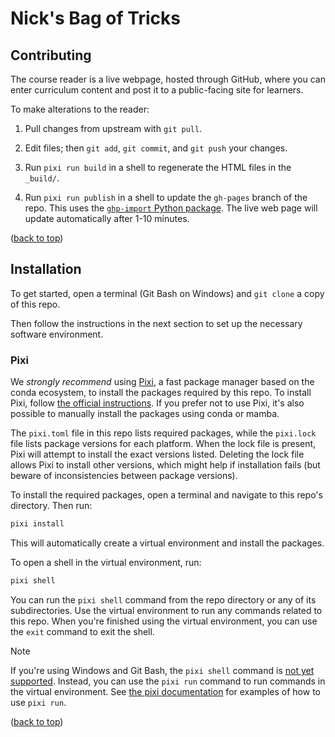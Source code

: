 # Nick's Bag of Tricks

[top]: #nicks-bag-of-tricks


## Contributing

The course reader is a live webpage, hosted through GitHub, where you can enter
curriculum content and post it to a public-facing site for learners.

To make alterations to the reader:

1.  Pull changes from upstream with `git pull`.

2.  Edit files; then `git add`, `git commit`, and `git push` your changes.

4.  Run `pixi run build` in a shell to regenerate the HTML files in the
    `_build/`.

5.  Run `pixi run publish` in a shell to update the `gh-pages` branch of the
    repo. This uses the [`ghp-import` Python package][ghp-import]. The live web
    page will update automatically after 1-10 minutes.

[ghp-import]: https://github.com/c-w/ghp-import

([back to top][top])


## Installation

To get started, open a terminal (Git Bash on Windows) and `git clone` a copy of
this repo.

Then follow the instructions in the next section to set up the necessary
software environment.


### Pixi

We *strongly recommend* using [Pixi][], a fast package manager based on the
conda ecosystem, to install the packages required by this repo. To install
Pixi, follow [the official instructions][pixi]. If you prefer not to use Pixi,
it's also possible to manually install the packages using conda or mamba.

[pixi]: https://pixi.sh/

The `pixi.toml` file in this repo lists required packages, while the
`pixi.lock` file lists package versions for each platform. When the lock file
is present, Pixi will attempt to install the exact versions listed. Deleting
the lock file allows Pixi to install other versions, which might help if
installation fails (but beware of inconsistencies between package versions).

To install the required packages, open a terminal and navigate to this repo's
directory. Then run:

```sh
pixi install
```

This will automatically create a virtual environment and install the packages.

To open a shell in the virtual environment, run:

```sh
pixi shell
```

You can run the `pixi shell` command from the repo directory or any of its
subdirectories. Use the virtual environment to run any commands related to this
repo. When you're finished using the virtual environment, you can use the
`exit` command to exit the shell.

> [!NOTE]
> If you're using Windows and Git Bash, the `pixi shell` command is [not yet
> supported][pixi-shell-win]. Instead, you can use the `pixi run` command to
> run commands in the virtual environment. See [the pixi
> documentation][pixi-basics] for examples of how to use `pixi run`.

[pixi-shell-win]: https://github.com/prefix-dev/pixi/issues/417
[pixi-basics]: https://pixi.sh/latest/basic_usage/

([back to top][top])
